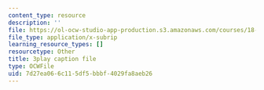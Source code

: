 ```yaml
---
content_type: resource
description: ''
file: https://ol-ocw-studio-app-production.s3.amazonaws.com/courses/18-06sc-linear-algebra-fall-2011/7d27ea066c115df5bbbf4029fa8aeb26_AMLekTJR5_U.vtt
file_type: application/x-subrip
learning_resource_types: []
resourcetype: Other
title: 3play caption file
type: OCWFile
uid: 7d27ea06-6c11-5df5-bbbf-4029fa8aeb26
---
```

